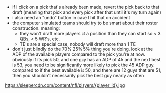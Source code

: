 - if i click on a pick that's already been made, revert the pick back to that draft (meaning that pick and every pick after that until it's my turn again)
- i also need an "undo" button in case I hit that on accident
- the computer simulated teams should try to be smart about their roster construction. meaning:
    - they won't draft more players at a position than they can start so < 3 QBs, < 5 WR's, etc.
    - TE's are a special case, nobody will draft more than 1 TE
- don't just blindly do the 70% 25% 5% thing you're doing. look at the ADP of the available players compared to the pick you're at now. obviously if its pick 50, and one guy has an ADP of 45 and the next best is 53, you need to be significantly more likely to pick the 45 ADP guy. compared to if the best available is 50, and there are 12 guys that are 51, then you shouldn't necessarily pick the best guy nearly as often

https://sleepercdn.com/content/nfl/players/{player_id}.jpg